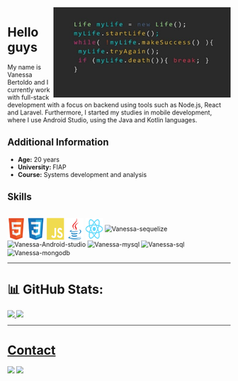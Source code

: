<img src = "try.jpeg" width = "400px" align = "right">

# Hello guys
<p>My name is Vanessa Bertoldo and I currently work with full-stack development with a focus on backend using tools such as Node.js, React and Laravel. Furthermore, I started my studies in mobile development, where I use Android Studio, using the Java and Kotlin languages.</p>

## Additional Information
<ul>
  <li><b>Age:</b> 20 years</li>
  <li><b>University: </b>FIAP</li>
  <li><b>Course:</b> Systems development and analysis</li>
</ul>

## Skills

<div style="display: inline_block"><br>
  <img align="center" alt="Vanessa-HTML" height="50" width="40" src="https://raw.githubusercontent.com/devicons/devicon/master/icons/html5/html5-original.svg">
  <img align="center" alt="Vanessa-CSS" height="50" width="40" src="https://raw.githubusercontent.com/devicons/devicon/master/icons/css3/css3-original.svg">
  <img align="center" alt="Vanessa_Js" height="50" width="40" src="https://raw.githubusercontent.com/devicons/devicon/master/icons/javascript/javascript-plain.svg">
  <img align="center" alt="Vanessa-Java" height="50" width="40" src="https://raw.githubusercontent.com/devicons/devicon/master/icons/java/java-original.svg">
  <img align="center" alt="Vanessa-React" height="50" width="40" src="https://raw.githubusercontent.com/devicons/devicon/master/icons/react/react-original.svg">
  <img align="center" alt="Vanessa-sequelize" height="50" width="40"  src="https://cdn.jsdelivr.net/gh/devicons/devicon/icons/sequelize/sequelize-original.svg" />
  <img align="center" alt="Vanessa-Android-studio" height="50" width="40"  src="https://cdn.jsdelivr.net/gh/devicons/devicon/icons/androidstudio/androidstudio-original.svg" />
  <img align="center" alt="Vanessa-mysql" height="50" width="40" src="https://cdn.jsdelivr.net/gh/devicons/devicon/icons/mysql/mysql-original.svg">
  <img align="center" alt="Vanessa-sql" height="50" width="40" src="https://cdn.jsdelivr.net/gh/devicons/devicon/icons/sqlite/sqlite-original.svg"> 
  <img align="center" alt="Vanessa-mongodb" height="50" width="40" src="https://cdn.jsdelivr.net/gh/devicons/devicon/icons/mongodb/mongodb-original.svg" />
           
</div>

--- 
# 📊 GitHub Stats:
<div>
  <a href="https://github.com/Vanessa-Bertoldo">
  <img height="180em" src="https://github-readme-stats.vercel.app/api?username=Vanessa-Bertoldo&theme=midnight-purple&show_icons=true"/>
  <img height="180em" src="https://github-readme-stats.vercel.app/api/top-langs/?username=Vanessa-Bertoldo&layout=compact&theme=midnight-purple"/>
</div>

--- 

# Contact

<div>
  <a href = "https://www.linkedin.com/in/vanessa-bertoldo-670467241/" ><img src="https://img.shields.io/badge/LinkedIn-0077B5?style=for-the-badge&logo=linkedin&logoColor=white" /></a>
  <a href = "mailto:vanessa.bert311@gmail.com" ><img src="https://img.shields.io/badge/Gmail-D14836?style=for-the-badge&logo=gmail&logoColor=white" /></a>
</div>
